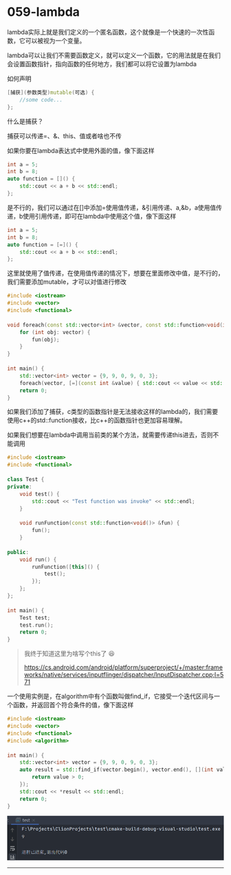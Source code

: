 # 059-lambda

lambda实际上就是我们定义的一个匿名函数，这个就像是一个快速的一次性函数，它可以被视为一个变量。

lambda可以让我们不需要函数定义，就可以定义一个函数，它的用法就是在我们会设置函数指针，指向函数的任何地方，我们都可以将它设置为lambda



如何声明

```c++
[捕获](参数类型)mutable(可选) {
    //some code...
};
```

什么是捕获？

捕获可以传递=、&、this、值或者啥也不传

如果你要在lambda表达式中使用外面的值，像下面这样

```c++
int a = 5;
int b = 8;
auto function = []() {
    std::cout << a + b << std::endl;
};
```

是不行的，我们可以通过在[]中添加=使用值传递，&引用传递、a,&b，a使用值传递，b使用引用传递，即可在lambda中使用这个值，像下面这样

```c++
int a = 5;
int b = 8;
auto function = [=]() {
    std::cout << a + b << std::endl;
};
```

这里就使用了值传递，在使用值传递的情况下，想要在里面修改中值，是不行的，我们需要添加mutable，才可以对值进行修改

```c++
#include <iostream>
#include <vector>
#include <functional>

void foreach(const std::vector<int> &vector, const std::function<void(int)> &fun) {
    for (int obj: vector) {
        fun(obj);
    }
}

int main() {
    std::vector<int> vector = {9, 9, 0, 9, 0, 3};
    foreach(vector, [=](const int &value) { std::cout << value << std::endl; });
    return 0;
}
```

如果我们添加了捕获，c类型的函数指针是无法接收这样的lambda的，我们需要使用c++的std::function接收，比c++的函数指针也更加容易理解。

如果我们想要在lambda中调用当前类的某个方法，就需要传递this进去，否则不能调用

```c++
#include <iostream>
#include <functional>

class Test {
private:
    void test() {
        std::cout << "Test function was invoke" << std::endl;
    }

    void runFunction(const std::function<void()> &fun) {
        fun();
    }

public:
    void run() {
        runFunction([this]() {
            test();
        });
    };
};

int main() {
    Test test;
    test.run();
    return 0;
}
```

> 我终于知道这里为啥写个this了 :laughing:
>
> https://cs.android.com/android/platform/superproject/+/master:frameworks/native/services/inputflinger/dispatcher/InputDispatcher.cpp;l=571



一个使用实例是，在algorithm中有个函数叫做find_if，它接受一个迭代区间与一个函数，并返回首个符合条件的值，像下面这样

```c++
#include <iostream>
#include <vector>
#include <functional>
#include <algorithm>

int main() {
    std::vector<int> vector = {9, 9, 0, 9, 0, 3};
    auto result = std::find_if(vector.begin(), vector.end(), [](int value) {
        return value > 0;
    });
    std::cout << *result << std::endl;
    return 0;
}
```

![image-20220410013408558](img/image-20220410013408558.png)

***

